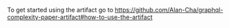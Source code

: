 To get started using the artifact go to https://github.com/Alan-Cha/graphql-complexity-paper-artifact#how-to-use-the-artifact